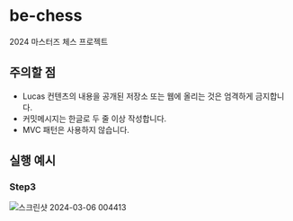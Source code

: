 # be-chess

2024 마스터즈 체스 프로젝트

## 주의할 점

- Lucas 컨텐츠의 내용을 공개된 저장소 또는 웹에 올리는 것은 엄격하게 금지합니다.
- 커밋메시지는 한글로 두 줄 이상 작성합니다.
- MVC 패턴은 사용하지 않습니다.

## 실행 예시
### Step3

![스크린샷 2024-03-06 004413](https://github.com/codesquad-members-2024/be-chess/assets/43567025/53570c01-f0a5-43ec-a629-d7ce8b1b29b5)
